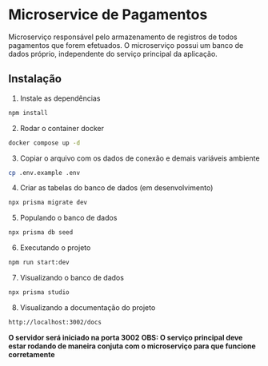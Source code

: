 # Microservice de Pagamentos

Microserviço responsável pelo armazenamento de registros de todos pagamentos que forem efetuados.
O microserviço possui um banco de dados próprio, independente do serviço principal da aplicação.

## Instalação

1. Instale as dependências

```bash
npm install
```

2. Rodar o container docker
```bash
docker compose up -d
```

3. Copiar o arquivo com os dados de conexão e demais variáveis ambiente

```bash
cp .env.example .env
```

4. Criar as tabelas do banco de dados (em desenvolvimento)

```bash
npx prisma migrate dev
```

5. Populando o banco de dados

```bash
npx prisma db seed
```

6. Executando o projeto
```bash
npm run start:dev
```

7. Visualizando o banco de dados

```bash
npx prisma studio
```

8. Visualizando a documentação do projeto

```bash
http://localhost:3002/docs
```

<!-- Testes

```bash
npm run test
``` -->

**O servidor será iniciado na porta 3002**
**OBS: O serviço principal deve estar rodando de maneira conjuta com o microserviço para que funcione corretamente**
